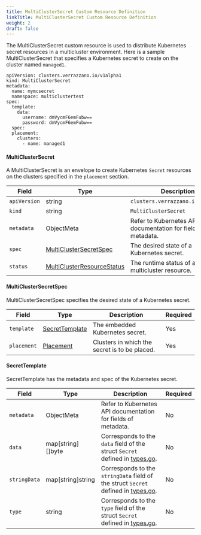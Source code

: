 ```yaml
---
title: MultiClusterSecret Custom Resource Definition
linkTitle: MultiClusterSecret Custom Resource Definition
weight: 2
draft: false
---
```

The MultiClusterSecret custom resource is used to distribute Kubernetes secret resources in a multicluster environment.  Here is a sample MultiClusterSecret that specifies a Kubernetes secret to create on the cluster named `managed1`.

```
apiVersion: clusters.verrazzano.io/v1alpha1
kind: MultiClusterSecret
metadata:
  name: mymcsecret
  namespace: multiclustertest
spec:
  template:
    data:
      username: dmVycmF6emFubw==
      password: dmVycmF6emFubw==
  spec:
  placement:
    clusters:
      - name: managed1
```

#### MultiClusterSecret
A MultiClusterSecret is an envelope to create Kubernetes `Secret` resources on the clusters specified in the `placement` section.

| Field | Type | Description | Required
| --- | --- | --- | --- |
| `apiVersion` | string | `clusters.verrazzano.io/v1alpha1` | Yes |
| `kind` | string | `MultiClusterSecret` |  Yes |
| `metadata` | ObjectMeta | Refer to Kubernetes API documentation for fields of metadata. |  Yes |
| `spec` |  [MultiClusterSecretSpec](#multiclustersecretspec) | The desired state of a Kubernetes secret. |  Yes |
| `status` | [MultiClusterResourceStatus](../multiclusterresourcestatus) | The runtime status of a multicluster resource. | No |

#### MultiClusterSecretSpec
MultiClusterSecretSpec specifies the desired state of a Kubernetes secret.

| Field | Type | Description | Required
| --- | --- | --- | --- |
| `template` | [SecretTemplate](#secrettemplate) | The embedded Kubernetes secret. | Yes |
| `placement` | [Placement](../placement) | Clusters in which the secret is to be placed. | Yes |

#### SecretTemplate
SecretTemplate has the metadata and spec of the Kubernetes secret.

| Field | Type | Description | Required
| --- | --- | --- | --- |
| `metadata` | ObjectMeta | Refer to Kubernetes API documentation for fields of metadata. |  No |
| `data` | map[string][]byte | Corresponds to the `data` field of the struct `Secret` defined in [types.go](https://github.com/kubernetes/api/blob/master/core/v1/types.go). | No |
| `stringData` | map[string]string | Corresponds to the `stringData` field of the struct `Secret`  defined in [types.go](https://github.com/kubernetes/api/blob/master/core/v1/types.go). | No |
| `type` | string | Corresponds to the `type` field of the struct `Secret` defined in [types.go](https://github.com/kubernetes/api/blob/master/core/v1/types.go). | No |

